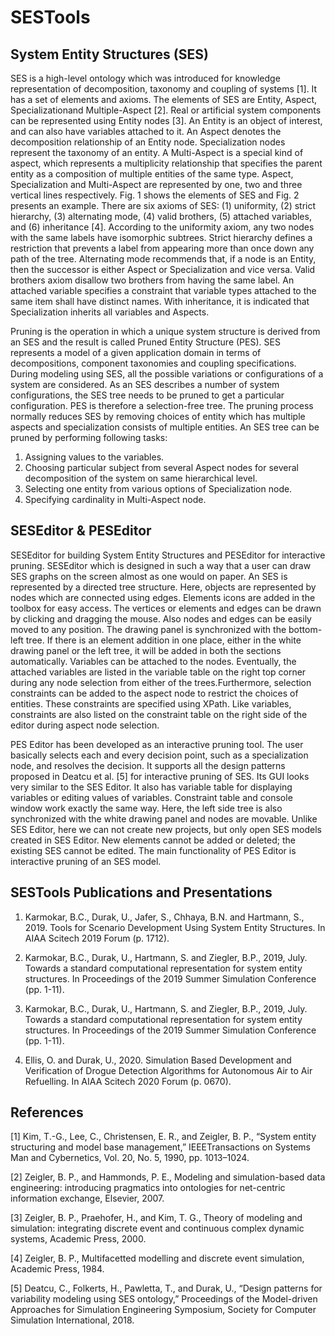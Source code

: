 # SESTools

## System Entity Structures (SES)

SES is a high-level ontology which was introduced for knowledge representation
of decomposition, taxonomy and coupling of systems [1]. It has a set of
elements and axioms. The elements of SES are Entity, Aspect, Specializationand
Multiple-Aspect [2]. Real or artificial system components can be represented
using Entity nodes [3]. An Entity is an object of interest, and can also have
variables attached to it. An Aspect denotes the decomposition relationship of
an Entity node. Specialization nodes represent the taxonomy of an entity. A
Multi-Aspect is a special kind of aspect, which represents a multiplicity
relationship that specifies the parent entity as a composition of multiple
entities of the same type. Aspect, Specialization and Multi-Aspect are
represented by one, two and three vertical lines respectively. Fig. 1 shows the
elements of SES and Fig. 2 presents an example. There are six axioms of SES:
(1) uniformity, (2) strict hierarchy, (3) alternating mode, (4) valid brothers,
(5) attached variables, and (6) inheritance [4]. According to the uniformity
axiom, any two nodes with the same labels have isomorphic subtrees. Strict
hierarchy defines a restriction that prevents a label from appearing more than
once down any path of the tree. Alternating mode recommends that, if a node is
an Entity, then the successor is either Aspect or Specialization and vice
versa. Valid brothers axiom disallow two brothers from having the same label.
An attached variable specifies a constraint that variable types attached to the
same item shall have distinct names. With inheritance, it is indicated that
Specialization inherits all variables and Aspects.

Pruning is the operation in which a unique system structure is derived from an
SES and the result is called Pruned Entity Structure (PES). SES represents a
model of a given application domain in terms of decompositions, component
taxonomies and coupling specifications. During modeling using SES, all the
possible variations or configurations of a system are considered. As an SES
describes a number of system configurations, the SES tree needs to be pruned to
get a particular configuration. PES is therefore a selection-free tree. The
pruning process normally reduces SES by removing choices of entity which has
multiple aspects and specialization consists of multiple entities. An SES tree
can be pruned by performing following tasks:

1. Assigning values to the variables.
2. Choosing particular subject from several Aspect nodes for several
   decomposition of the system on same hierarchical level.
3. Selecting one entity from various options of Specialization node.
4. Specifying cardinality in Multi-Aspect node.

## SESEditor & PESEditor

SESEditor for building System Entity Structures and PESEditor for interactive
pruning. SESEditor which is designed in such a way that a user can draw SES
graphs on the screen almost as one would on paper. An SES is represented by a
directed tree structure. Here, objects are represented by nodes which are
connected using edges. Elements icons are added in the toolbox for easy access.
The vertices or elements and edges can be drawn by clicking and dragging the
mouse. Also nodes and edges can be easily moved to any position. The drawing
panel is synchronized with the bottom-left tree. If there is an element
addition in one place, either in the white drawing panel or the left tree, it
will be added in both the sections automatically. Variables can be attached to
the nodes. Eventually, the attached variables are listed in the variable table
on the right top corner during any node selection from either of the
trees.Furthermore, selection constraints can be added to the aspect node to
restrict the choices of entities. These constraints are specified using XPath.
Like variables, constraints are also listed on the constraint table on the
right side of the editor during aspect node selection.

PES Editor has been developed as an interactive pruning tool. The user
basically selects each and every decision point, such as a specialization node,
and resolves the decision. It supports all the design patterns proposed in
Deatcu et al. [5] for interactive pruning of SES. Its GUI looks very similar to
the SES Editor. It also has variable table for displaying variables or editing
values of variables. Constraint table and console window work exactly the same
way. Here, the left side tree is also synchronized with the white drawing panel
and nodes are movable. Unlike SES Editor, here we can not create new projects,
but only open SES models created in SES Editor. New elements cannot be added or
deleted; the existing SES cannot be edited. The main functionality of PES
Editor is interactive pruning of an SES model.

## SESTools Publications and Presentations

1. Karmokar, B.C., Durak, U., Jafer, S., Chhaya, B.N. and Hartmann, S., 2019.
   Tools for Scenario Development Using System Entity Structures. In AIAA
   Scitech 2019 Forum (p. 1712).

2. Karmokar, B.C., Durak, U., Hartmann, S. and Ziegler, B.P., 2019, July.
   Towards a standard computational representation for system entity
   structures. In Proceedings of the 2019 Summer Simulation Conference (pp.
   1-11).

2. Karmokar, B.C., Durak, U., Hartmann, S. and Ziegler, B.P., 2019, July.
   Towards a standard computational representation for system entity
   structures. In Proceedings of the 2019 Summer Simulation Conference (pp.
   1-11). 

3. Ellis, O. and Durak, U., 2020. Simulation Based Development and Verification
   of Drogue Detection Algorithms for Autonomous Air to Air Refuelling. In AIAA
   Scitech 2020 Forum (p. 0670).

## References

[1] Kim, T.-G., Lee, C., Christensen, E. R., and Zeigler, B. P., “System entity
structuring and model base management,” IEEETransactions on Systems Man and
Cybernetics, Vol. 20, No. 5, 1990, pp. 1013–1024.

[2] Zeigler, B. P., and Hammonds, P. E., Modeling and simulation-based data
engineering: introducing pragmatics into ontologies for net-centric information
exchange, Elsevier, 2007.

[3] Zeigler, B. P., Praehofer, H., and Kim, T. G., Theory of modeling and
simulation: integrating discrete event and continuous complex dynamic systems,
Academic Press, 2000.

[4] Zeigler, B. P., Multifacetted modelling and discrete event simulation,
Academic Press, 1984.

[5] Deatcu, C., Folkerts, H., Pawletta, T., and Durak, U., “Design patterns for
variability modeling using SES ontology,” Proceedings of the Model-driven
Approaches for Simulation Engineering Symposium, Society for Computer
Simulation International, 2018.
